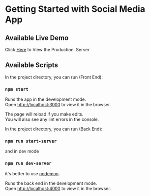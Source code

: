 # Getting Started with Social Media App

## Available Live Demo

Click [Here](https://social-media-app-ghandour.firebaseapp.com/) to View the Production.
Server

## Available Scripts

In the project directory, you can run (Front End):

### `npm start`

Runs the app in the development mode.\
Open [http://localhost:3000](http://localhost:3000) to view it in the browser.

The page will reload if you make edits.\
You will also see any lint errors in the console.

In the project directory, you can run (Back End):

### `npm run start-server`

and in dev mode

### `npm run dev-server`

it's better to use [nodemon](https://github.com/remy/nodemon).

Runs the back end in the development mode.\
Open [http://localhost:4000](http://localhost:4000) to view it in the browser.
